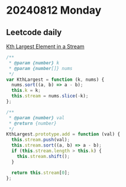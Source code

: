 # 20240812 Monday

## Leetcode daily

[Kth Largest Element in a Stream](https://leetcode.com/problems/kth-largest-element-in-a-stream/?envType=daily-question&envId=2024-08-12)

```js
/**
 * @param {number} k
 * @param {number[]} nums
 */
var KthLargest = function (k, nums) {
  nums.sort((a, b) => a - b);
  this.k = k;
  this.stream = nums.slice(-k);
};

/**
 * @param {number} val
 * @return {number}
 */
KthLargest.prototype.add = function (val) {
  this.stream.push(val);
  this.stream.sort((a, b) => a - b);
  if (this.stream.length > this.k) {
    this.stream.shift();
  }

  return this.stream[0];
};
```
